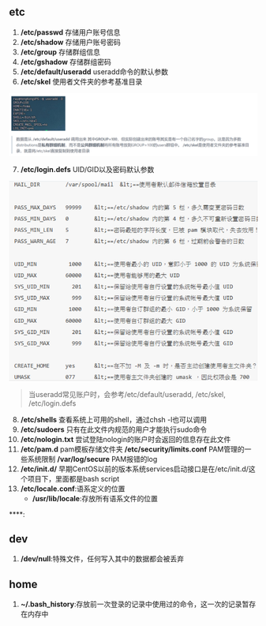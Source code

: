 ## etc
1. **/etc/passwd** 存储用户账号信息
2. **/etc/shadow** 存储用户账号密码
3. **/etc/group** 存储群组信息
4. **/etc/gshadow** 存储群组密码
5. **/etc/default/useradd** useradd命令的默认参数
6. **/etc/skel** 使用者文件夹的参考基准目录

![alt text](image.png)

7. **/etc/login.defs** UID/GID以及密码默认参数

![alt text](image-1.png)

> 当useradd常见账户时，会参考/etc/default/useradd, /etc/skel, /etc/login.defs

8. **/etc/shells** 查看系统上可用的shell，通过chsh -l也可以调用
9. **/etc/sudoers** 只有在此文件内规范的用户才能执行sudo命令
10. **/etc/nologin.txt** 尝试登陆nologin的账户时会返回的信息存在此文件
11. **/etc/pam.d** pam模板存储文件夹 **/etc/security/limits.conf** PAM管理的一些系统限制 **/var/log/secure** PAM报错的log
12. **/etc/init.d/** 早期CentOS以前的版本系统services启动接口是在/etc/init.d/这个项目下，里面都是bash script
13. **/etc/locale.conf**:语系定义的位置
    - **/usr/lib/locale**:存放所有语系文件的位置
    
****:
## dev
1. **/dev/null**:特殊文件，任何写入其中的数据都会被丢弃

## home
1. **~/.bash_history**:存放前一次登录的记录中使用过的命令，这一次的记录暂存在内存中

